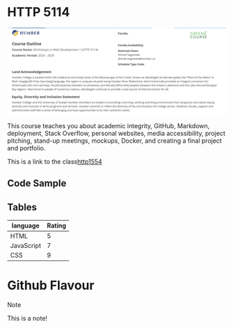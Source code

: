 
# HTTP 5114 

![course outline](course%20outline.png)

This course teaches you about academic integrity, GitHub, Markdown, deployment, Stack Overflow, personal websites, media accessibility, project pitching, stand-up meetings, mockups, Docker, and creating a final project and portfolio.

This is a link to the class[http1554](https://humber.ca/transferoptions/course-outlines/outline.html?code=HTTP%205114&view=1&year=2024)

## Code Sample

## Tables

| language | Rating |
| -------- | ------ |
| HTML     | 5      |
| JavaScript| 7     |
| CSS      | 9      |

# Github Flavour

>[!Note]
> This is a note!



